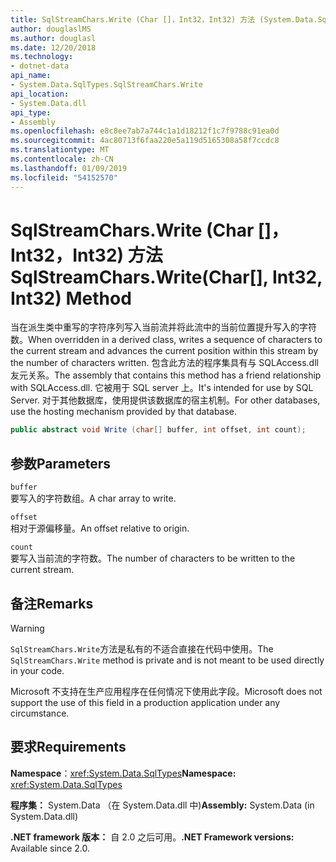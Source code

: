 ```yaml
---
title: SqlStreamChars.Write (Char []，Int32，Int32) 方法 (System.Data.SqlTypes)
author: douglaslMS
ms.author: douglasl
ms.date: 12/20/2018
ms.technology:
- dotnet-data
api_name:
- System.Data.SqlTypes.SqlStreamChars.Write
api_location:
- System.Data.dll
api_type:
- Assembly
ms.openlocfilehash: e8c8ee7ab7a744c1a1d18212f1c7f9788c91ea0d
ms.sourcegitcommit: 4ac80713f6faa220e5a119d5165308a58f7ccdc8
ms.translationtype: MT
ms.contentlocale: zh-CN
ms.lasthandoff: 01/09/2019
ms.locfileid: "54152570"
---
```

# <a name="sqlstreamcharswritechar-int32-int32-method"></a><span data-ttu-id="c99cc-102">SqlStreamChars.Write (Char []，Int32，Int32) 方法</span><span class="sxs-lookup"><span data-stu-id="c99cc-102">SqlStreamChars.Write(Char[], Int32, Int32) Method</span></span>

<span data-ttu-id="c99cc-103">当在派生类中重写的字符序列写入当前流并将此流中的当前位置提升写入的字符数。</span><span class="sxs-lookup"><span data-stu-id="c99cc-103">When overridden in a derived class, writes a sequence of characters to the current stream and advances the current position within this stream by the number of characters written.</span></span> <span data-ttu-id="c99cc-104">包含此方法的程序集具有与 SQLAccess.dll 友元关系。</span><span class="sxs-lookup"><span data-stu-id="c99cc-104">The assembly that contains this method has a friend relationship with SQLAccess.dll.</span></span> <span data-ttu-id="c99cc-105">它被用于 SQL server 上。</span><span class="sxs-lookup"><span data-stu-id="c99cc-105">It's intended for use by SQL Server.</span></span> <span data-ttu-id="c99cc-106">对于其他数据库，使用提供该数据库的宿主机制。</span><span class="sxs-lookup"><span data-stu-id="c99cc-106">For other databases, use the hosting mechanism provided by that database.</span></span>

```csharp
public abstract void Write (char[] buffer, int offset, int count);
```

## <a name="parameters"></a><span data-ttu-id="c99cc-107">参数</span><span class="sxs-lookup"><span data-stu-id="c99cc-107">Parameters</span></span>

`buffer`  
<span data-ttu-id="c99cc-108">要写入的字符数组。</span><span class="sxs-lookup"><span data-stu-id="c99cc-108">A char array to write.</span></span>

`offset`  
<span data-ttu-id="c99cc-109">相对于源偏移量。</span><span class="sxs-lookup"><span data-stu-id="c99cc-109">An offset relative to origin.</span></span>

`count`  
<span data-ttu-id="c99cc-110">要写入当前流的字符数。</span><span class="sxs-lookup"><span data-stu-id="c99cc-110">The number of characters to be written to the current stream.</span></span>

## <a name="remarks"></a><span data-ttu-id="c99cc-111">备注</span><span class="sxs-lookup"><span data-stu-id="c99cc-111">Remarks</span></span>

> [!WARNING]
> <span data-ttu-id="c99cc-112">`SqlStreamChars.Write`方法是私有的不适合直接在代码中使用。</span><span class="sxs-lookup"><span data-stu-id="c99cc-112">The `SqlStreamChars.Write` method is private and is not meant to be used directly in your code.</span></span>
>
> <span data-ttu-id="c99cc-113">Microsoft 不支持在生产应用程序在任何情况下使用此字段。</span><span class="sxs-lookup"><span data-stu-id="c99cc-113">Microsoft does not support the use of this field in a production application under any circumstance.</span></span>

## <a name="requirements"></a><span data-ttu-id="c99cc-114">要求</span><span class="sxs-lookup"><span data-stu-id="c99cc-114">Requirements</span></span>

<span data-ttu-id="c99cc-115">**Namespace**：<xref:System.Data.SqlTypes></span><span class="sxs-lookup"><span data-stu-id="c99cc-115">**Namespace:** <xref:System.Data.SqlTypes></span></span>

<span data-ttu-id="c99cc-116">**程序集：** System.Data （在 System.Data.dll 中)</span><span class="sxs-lookup"><span data-stu-id="c99cc-116">**Assembly:** System.Data (in System.Data.dll)</span></span>

<span data-ttu-id="c99cc-117">**.NET framework 版本：** 自 2.0 之后可用。</span><span class="sxs-lookup"><span data-stu-id="c99cc-117">**.NET Framework versions:** Available since 2.0.</span></span>